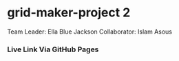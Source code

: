 # grid-maker-project 2
Team Leader: Ella Blue Jackson
Collaborator: Islam Asous


### Live Link Via GitHub Pages 

